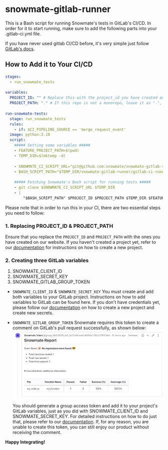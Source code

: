 # snowmate-gitlab-runner
This is a Bash script for running Snowmate's tests in GitLab's CI/CD.
In order for it to start running, make sure to add the following parts into your .gitlab-ci.yml file.

If you have never used gitlab CI/CD before, it's very simple just follow [GitLab's docs](https://docs.gitlab.com/ee/ci/quick_start/).


## How to Add it to Your CI/CD ##

```yml
stages:
  - run_snowmate_tests

variables:
  PROJECT_ID: "" # Replace this with the project_id you have created on our website.
  PROJECT_PATH: "." # If this repo is not a monorepo, leave it as ".", otherwise, replace it with the relative path of the relevant service, e.g., "worker".

run-snowmate-tests:
  stage: run_snowmate_tests
  rules:
    - if: $CI_PIPELINE_SOURCE == 'merge_request_event'
  image: python:3.10
  script:
    ##### Setting some variables #####
    - FEATURE_PROJECT_PATH=$(pwd)
    - TEMP_DIR=$(mktemp -d)

    - SNOWMATE_CI_SCRIPT_URL="git@github.com:snowmate/snowmate-gitlab-runner.git"
    - BASH_SCRIPT_PATH="$TEMP_DIR/snowmate-gitlab-runner/gitlab-ci-runner.sh"

    ##### Fetching Snowmate's Bash script for running tests #####
    - git clone $SNOWMATE_CI_SCRIPT_URL $TEMP_DIR
    - |
        "$BASH_SCRIPT_PATH" $PROJECT_ID $PROJECT_PATH $TEMP_DIR $FEATURE_PROJECT_PATH

```

Please note that in order to run this in your CI, there are two essential steps you need to follow:

### 1. Replacing PROJECT_ID & PROJECT_PATH ###

Ensure that you replace the `PROJECT_ID` and `PROJECT_PATH` with the ones you have created on our website.
If you haven't created a project yet, refer to our [documentation](https://docs.snowmate.io/docs/create-a-new-snowmate-project) for instructions on how to create a new project.

### 2. Creating three GitLab variables ###

1. SNOWMATE_CLIENT_ID
2. SNOWMATE_SECRET_KEY
3. SNOWMATE_GITLAB_GROUP_TOKEN

- `SNOWMATE_CLIENT_ID` & `SNOWMATE_SECRET_KEY`
    You must create and add both variables to your GitLab project.
    Instructions on how to add variables to GitLab can be found here.
    If you don't have credentials yet, please follow our [documentation](https://docs.snowmate.io/docs/create-a-new-snowmate-project) on how to create a new project and create new secrets.



- `SNOWMATE_GITLAB_GROUP_TOKEN`
    Snowmate requires this token to create a comment on GitLab's pull request successfully, as shown below:
    ![Snowmate's Pull Request Comment](https://github.com/snowmate/snowmate-gitlab-runner/blob/master/gitlab_comment.png)

    You should generate a group access token and add it to your project's GitLab variables, just as you did with SNOWMATE_CLIENT_ID and SNOWMATE_SECRET_KEY.
    For detailed instructions on how to do just that, please refer to our [documentation](https://docs.snowmate.io/docs/creating-group-access-tokens).
    If, for any reason, you are unable to create this token, you can still enjoy our product without receiving the comment.

**Happy Integrating!**